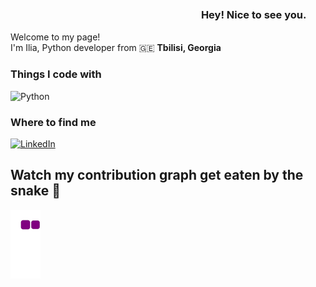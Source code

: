 ### ㅤㅤㅤㅤㅤㅤㅤㅤㅤㅤㅤㅤㅤㅤㅤㅤㅤㅤㅤㅤ Hey! Nice to see you.
<p>Welcome to my page! </br> I'm Ilia, Python developer from 🇬🇪 <b>Tbilisi, Georgia</b>
</p>
<h3>Things I code with</h3>
<p>
  <img alt="Python" src="https://img.shields.io/badge/python-v3.7-blue" />
<h3>Where to find me</h3>
<p><a href="https://www.linkedin.com/in/ilia-mgeladze-b86a38227/" target="_blank"><img alt="LinkedIn" src="https://img.shields.io/badge/linkedin-%230077B5.svg?&style=for-the-badge&logo=linkedin&logoColor=white" /></a> 


## Watch my contribution graph get eaten by the snake 🐍
![snake gif](https://github.com/DarkLeader/DarkLeader/blob/output/github-contribution-grid-snake.gif)
